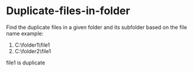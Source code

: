 # Duplicate-files-in-folder
Find the duplicate files in a given folder and its subfolder based on the file name
example:
1. C:\folder1\file1  
2. C:\folder2\file1  
  
   
file1 is duplicate 
